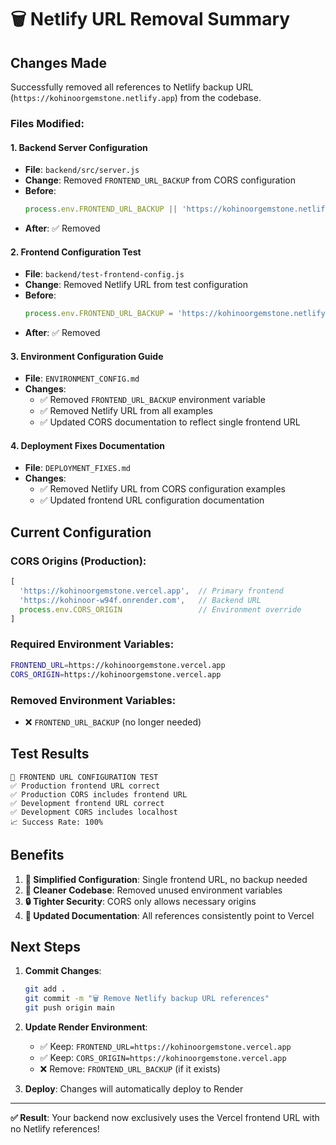 # 🗑️ Netlify URL Removal Summary

## Changes Made

Successfully removed all references to Netlify backup URL (`https://kohinoorgemstone.netlify.app`) from the codebase.

### **Files Modified:**

#### **1. Backend Server Configuration** 
- **File**: `backend/src/server.js`
- **Change**: Removed `FRONTEND_URL_BACKUP` from CORS configuration
- **Before**: 
  ```javascript
  process.env.FRONTEND_URL_BACKUP || 'https://kohinoorgemstone.netlify.app',
  ```
- **After**: ✅ Removed

#### **2. Frontend Configuration Test**
- **File**: `backend/test-frontend-config.js`
- **Change**: Removed Netlify URL from test configuration
- **Before**: 
  ```javascript
  process.env.FRONTEND_URL_BACKUP = 'https://kohinoorgemstone.netlify.app';
  ```
- **After**: ✅ Removed

#### **3. Environment Configuration Guide**
- **File**: `ENVIRONMENT_CONFIG.md`
- **Changes**: 
  - ✅ Removed `FRONTEND_URL_BACKUP` environment variable
  - ✅ Removed Netlify URL from all examples
  - ✅ Updated CORS documentation to reflect single frontend URL

#### **4. Deployment Fixes Documentation**
- **File**: `DEPLOYMENT_FIXES.md`
- **Changes**:
  - ✅ Removed Netlify URL from CORS configuration examples
  - ✅ Updated frontend URL configuration documentation

## **Current Configuration**

### **CORS Origins (Production):**
```javascript
[
  'https://kohinoorgemstone.vercel.app',  // Primary frontend
  'https://kohinoor-w94f.onrender.com',   // Backend URL
  process.env.CORS_ORIGIN                 // Environment override
]
```

### **Required Environment Variables:**
```bash
FRONTEND_URL=https://kohinoorgemstone.vercel.app
CORS_ORIGIN=https://kohinoorgemstone.vercel.app
```

### **Removed Environment Variables:**
- ❌ `FRONTEND_URL_BACKUP` (no longer needed)

## **Test Results**

```
🧪 FRONTEND URL CONFIGURATION TEST
✅ Production frontend URL correct
✅ Production CORS includes frontend URL  
✅ Development frontend URL correct
✅ Development CORS includes localhost
📈 Success Rate: 100%
```

## **Benefits**

1. **🎯 Simplified Configuration**: Single frontend URL, no backup needed
2. **🧹 Cleaner Codebase**: Removed unused environment variables
3. **🔒 Tighter Security**: CORS only allows necessary origins
4. **📝 Updated Documentation**: All references consistently point to Vercel

## **Next Steps**

1. **Commit Changes**:
   ```bash
   git add .
   git commit -m "🗑️ Remove Netlify backup URL references"
   git push origin main
   ```

2. **Update Render Environment**: 
   - ✅ Keep: `FRONTEND_URL=https://kohinoorgemstone.vercel.app`
   - ✅ Keep: `CORS_ORIGIN=https://kohinoorgemstone.vercel.app`
   - ❌ Remove: `FRONTEND_URL_BACKUP` (if it exists)

3. **Deploy**: Changes will automatically deploy to Render

---

**✅ Result**: Your backend now exclusively uses the Vercel frontend URL with no Netlify references! 